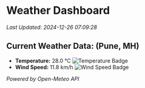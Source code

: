 
# Weather Dashboard

_Last Updated: 2024-12-26 07:09:28_

## Current Weather Data: (Pune, MH)
- **Temperature:** 28.0 °C ![Temperature Badge](https://img.shields.io/badge/Temperature-Medium%20Temp-green)
- **Wind Speed:** 11.8 km/h ![Wind Speed Badge](https://img.shields.io/badge/Wind%20Speed-Low%20Wind-blue)

*Powered by Open-Meteo API*
